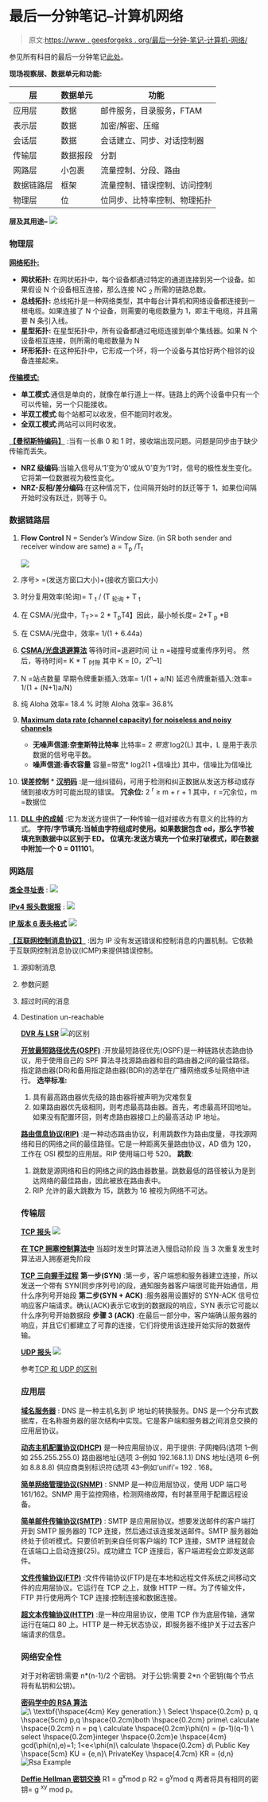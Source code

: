 # 最后一分钟笔记–计算机网络

> 原文:[https://www . geesforgeks . org/最后一分钟-笔记-计算机-网络/](https://www.geeksforgeeks.org/last-minute-notes-computer-network/)

参见所有科目的最后一分钟笔记[此处](https://www.geeksforgeeks.org/lmns-gq/)。

**现场视察层、数据单元和功能:**

| 层 | 数据单元 | 功能 |
| --- | --- | --- |
| 应用层 | 数据 | 邮件服务，目录服务，FTAM |
| 表示层 | 数据 | 加密/解密、压缩 |
| 会话层 | 数据 | 会话建立、同步、对话控制器 |
| 传输层 | 数据报段 | 分割 |
| 网路层 | 小包裹 | 流量控制、分段、路由 |
| 数据链路层 | 框架 | 流量控制、错误控制、访问控制 |
| 物理层 | 位 | 位同步、比特率控制、物理拓扑 |

**层及其用途–**
![](img/753887e20a8c6fea250774c6c17384dc.png)

### 物理层

[**网络拓扑:**](https://www.geeksforgeeks.org/network-topologies-computer-networks/)

*   **网状拓扑:**
    在网状拓扑中，每个设备都通过特定的通道连接到另一个设备。如果假设 N 个设备相互连接，那么连接 NC <sub>2</sub> 所需的链路总数。
*   **总线拓扑:**
    总线拓扑是一种网络类型，其中每台计算机和网络设备都连接到一根电缆。如果连接了 N 个设备，则需要的电缆数量为 1，即主干电缆，并且需要 N 条引入线。
*   **星型拓扑:**
    在星型拓扑中，所有设备都通过电缆连接到单个集线器。如果 N 个设备相互连接，则所需的电缆数量为 N
*   **环形拓扑:**
    在这种拓扑中，它形成一个环，将一个设备与其恰好两个相邻的设备连接起来。

[**传输模式:**](https://www.geeksforgeeks.org/transmission-modes-computer-networks/)

*   **单工模式**:通信是单向的，就像在单行道上一样。链路上的两个设备中只有一个可以传输，另一个只能接收。
*   **半双工模式**:每个站都可以收发，但不能同时收发。
*   **全双工模式**:两站可以同时收发。

[**【曼彻斯特编码】**](https://www.geeksforgeeks.org/computer-network-manchester-encoding/) :当有一长串 0 和 1 时，接收端出现问题。问题是同步由于缺少传输而丢失。

*   **NRZ 级编码**:当输入信号从‘1’变为‘0’或从‘0’变为‘1’时，信号的极性发生变化。它将第一位数据视为极性变化。
*   **NRZ-反相/差分编码**:在这种情况下，位间隔开始时的跃迁等于 1，如果位间隔开始时没有跃迁，则等于 0。

### 数据链路层

1.  **Flow Control**
    N = Sender’s Window Size. (in SR both sender and receiver window are same)
    a = T<sub>p</sub> /T<sub>t</sub>

    ![](img/294833b45457d71ce4e69c959360a101.png)

2.  序号> =(发送方窗口大小)+(接收方窗口大小)
3.  时分复用效率(轮询)= T <sub>t</sub> / (T <sub>轮询</sub> + T <sub>t</sub>
4.  在 CSMA/光盘中，T<sub>T</sub>>= 2 * T<sub>p</sub>T4】因此，最小帧长度= 2*T <sub>p</sub> *B
5.  在 CSMA/光盘中，效率= 1/(1 + 6.44a)
6.  [**CSMA/光盘退避算法**](https://www.geeksforgeeks.org/back-off-algorithm-csmacd/)
    等待时间=退避时间
    让 n =碰撞号或重传序列号。
    然后，等待时间= K * T <sub>时隙</sub>
    其中 K = [0，2<sup>n</sup>–1]
7.  N =站点数量
    早期令牌重新插入:效率= 1/(1 + a/N)
    延迟令牌重新插入:效率= 1/(1 + (N+1)a/N)
8.  纯 Aloha 效率= 18.4 %
    时隙 Aloha 效率= 36.8%
9.  [**Maximum data rate (channel capacity) for noiseless and noisy channels**](https://www.geeksforgeeks.org/computer-network-maximum-data-rate-channel-capacity-noiseless-noisy-channels/)
    *   **无噪声信道:奈奎斯特比特率**
        比特率= 2 *带宽* log2(L)
        其中，L 是用于表示数据的信号电平数。
    *   **噪声信道:香农容量**
        容量=带宽* log2(1 +信噪比)
        其中，信噪比为信噪比
10.  **误差控制**
    *   [**汉明码**](https://www.geeksforgeeks.org/computer-network-hamming-code/) :是一组纠错码，可用于检测和纠正数据从发送方移动或存储到接收方时可能出现的错误。
        **冗余位:**
        2 <sup>r</sup> ≥ m + r + 1
        其中，r =冗余位，m =数据位
11.  [**DLL 中的成帧**](https://www.geeksforgeeks.org/computer-network-framing-data-link-layer/) :它为发送方提供了一种传输一组对接收方有意义的比特的方式。
    **字符/字节填充:**当帧由字符组成时使用。如果数据包含 ed，那么字节被填充到数据中以区别于 ED。
    **位填充**:发送方填充一个位来打破模式，即在数据中附加一个 0 = 0111**0**1。

### 网路层

[**类全寻址表**](https://www.geeksforgeeks.org/ip-addressing-introduction-and-classful-addressing/) :
![](img/0d8b564a5e3cb7712093d6512b878d5f.png)

[**IPv4 报头数据报**](https://www.geeksforgeeks.org/network-layer-introduction-ipv4/) :
![](img/ed482b853698b3bdbb9aa3c4afb4d264.png)

[**IP 版本 6 表头格式**](https://www.geeksforgeeks.org/computer-network-internet-protocol-version-6-ipv6-header/)
![](img/14ebd5386ef63190369c45b8b9c7f879.png)

[**【互联网控制消息协议】**](https://www.geeksforgeeks.org/internet-control-message-protocol-icmp/) :因为 IP 没有发送错误和控制消息的内置机制。它依赖于互联网控制消息协议(ICMP)来提供错误控制。

1.  源抑制消息
2.  参数问题
3.  超过时间的消息
4.  Destination un-reachable

    [**DVR 与 LSR**](https://www.geeksforgeeks.org/computer-network-distance-vector-routing-vs-link-state-routing/)
    ![](img/e78a1bd5ceb1393627633c3649733773.png)的区别

    [**开放最短路径优先(OSPF)**](https://www.geeksforgeeks.org/open-shortest-path-first-ospf-router-roles-configuration/) :开放最短路径优先(OSPF)是一种链路状态路由协议，用于使用自己的 SPF 算法寻找源路由器和目的路由器之间的最佳路径。
    指定路由器(DR)和备用指定路由器(BDR)的选举在广播网络或多址网络中进行。
    **选举标准:**

    1.  具有最高路由器优先级的路由器将被声明为灾难恢复
    2.  如果路由器优先级相同，则考虑最高路由器。首先，考虑最高环回地址。如果没有配置环回，则考虑路由器接口上的最高活动 IP 地址。

    [**路由信息协议(RIP)**](https://www.geeksforgeeks.org/computer-network-routing-information-protocol-rip/) :是一种动态路由协议，利用跳数作为路由度量，寻找源网络和目的网络之间的最佳路径。它是一种距离矢量路由协议，AD 值为 120，工作在 OSI 模型的应用层。RIP 使用端口号 520。
    **跳数**:

    1.  跳数是源网络和目的网络之间的路由器数量。跳数最低的路径被认为是到达网络的最佳路由，因此被放在路由表中。
    2.  RIP 允许的最大跳数为 15，跳数为 16 被视为网络不可达。

    ### 传输层

    [**TCP 报头**](https://www.geeksforgeeks.org/tcp-services-and-segment-structure/)
    ![](img/d6645e0c0e0d5cb3b8f33120e0139d9b.png)

    [**在 TCP 拥塞控制算法中**](https://www.geeksforgeeks.org/computer-network-tcp-congestion-control/)
    当超时发生时算法进入慢启动阶段
    当 3 次重复发生时算法进入拥塞避免阶段

    [**TCP 三向握手过程**](https://www.geeksforgeeks.org/computer-network-tcp-3-way-handshake-process/)
    **第一步(SYN)** :第一步，客户端想和服务器建立连接，所以发送一个带有 SYN(同步序列号)的段，通知服务器客户端很可能开始通信，用什么序列号开始段
    **第二步(SYN + ACK)** :服务器用设置好的 SYN-ACK 信号位响应客户端请求。确认(ACK)表示它收到的数据段的响应，SYN 表示它可能以什么序列号开始数据段
    **步骤 3 (ACK)** :在最后一部分中，客户端确认服务器的响应，并且它们都建立了可靠的连接，它们将使用该连接开始实际的数据传输。

    [**UDP 报头**](https://www.geeksforgeeks.org/gate-cs-notes-gq/)
    ![](img/30287f15f86b80ef473ac7c04dc0ddac.png)

    参考[TCP 和 UDP 的区别](https://www.geeksforgeeks.org/differences-between-tcp-and-udp/)

    ### 应用层

    [**域名服务器**](https://www.geeksforgeeks.org/dns-domain-name-server/) : DNS 是一种主机名到 IP 地址的转换服务。DNS 是一个分布式数据库，在名称服务器的层次结构中实现。它是客户端和服务器之间消息交换的应用层协议。

    [**动态主机配置协议(DHCP)**](https://www.geeksforgeeks.org/computer-network-dynamic-host-configuration-protocol-dhcp/) 是一种应用层协议，用于提供:
    子网掩码(选项 1–例如 255.255.255.0)
    路由器地址(选项 3–例如 192.168.1.1)
    DNS 地址(选项 6–例如 8.8.8.8)
    供应商类别标识符(选项 43–例如‘unifi’= 192 . 168。

    [**简单网络管理协议(SNMP)**](https://www.geeksforgeeks.org/computer-network-simple-network-management-protocol-snmp/) : SNMP 是一种应用层协议，使用 UDP 端口号 161/162。SNMP 用于监控网络，检测网络故障，有时甚至用于配置远程设备。

    [**简单邮件传输协议(SMTP)**](https://www.geeksforgeeks.org/simple-mail-transfer-protocol-smtp/) : SMTP 是应用层协议。想要发送邮件的客户端打开到 SMTP 服务器的 TCP 连接，然后通过该连接发送邮件。SMTP 服务器始终处于侦听模式。只要侦听到来自任何客户端的 TCP 连接，SMTP 进程就会在该端口上启动连接(25)。成功建立 TCP 连接后，客户端进程会立即发送邮件。

    [**文件传输协议(FTP)**](https://www.geeksforgeeks.org/computer-network-file-transfer-protocol-ftp/) :文件传输协议(FTP)是在本地和远程文件系统之间移动文件的应用层协议。它运行在 TCP 之上，就像 HTTP 一样。为了传输文件，FTP 并行使用两个 TCP 连接:控制连接和数据连接。

    [**超文本传输协议(HTTP)**](https://www.geeksforgeeks.org/http-non-persistent-persistent-connection/) :是一种应用层协议，使用 TCP 作为底层传输，通常运行在端口 80 上。HTTP 是一种无状态协议，即服务器不维护关于过去客户端请求的信息。

    ### 网络安全性

    对于对称密钥:需要 n*(n-1)/2 个密钥。
    对于公钥:需要 2*n 个密钥(每个节点将有私钥和公钥)。

    [**密码学中的 RSA 算法**](https://www.geeksforgeeks.org/rsa-algorithm-using-multiple-precision-arithmetic-library/)
    ![ \\ \textbf{\hspace{4cm}  Key generation:} \\ Select \hspace{0.2cm} p, q \hspace{5cm} p,q  \hspace{0.2cm}both \hspace{0.2cm} prime\\ calculate  \hspace{0.2cm} n = p*q \\ calculate  \hspace{0.2cm}\phi(n) = (p-1)*(q-1) \\ select  \hspace{0.2cm}integer  \hspace{0.2cm}e  \hspace{4cm} gcd(\phi(n),e)=1; 1<e<\phi(n)\\ calculate  \hspace{0.2cm} d\\ Public Key  \hspace{5cm} KU = {e,n}\\ PrivateKey    \hspace{4.7cm} KR = {d,n}  ](img/0a5200a9463fdbd315dba090d4c7ab2d.png "Rendered by QuickLaTeX.com")
    ![Rsa Example](img/7963418c419f65ff65d0e938c70354de.png)

    [**Deffie Hellman 密钥交换**](https://www.geeksforgeeks.org/implementation-diffie-hellman-algorithm/)
    R1 = g<sup>x</sup>mod p
    R2 = g<sup>y</sup>mod q
    两者将具有相同的密钥= g <sup>xy</sup> mod p。